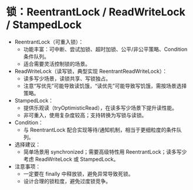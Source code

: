# 锁：ReentrantLock / ReadWriteLock / StampedLock

- ReentrantLock（可重入锁）：
  - 功能丰富：可中断、尝试加锁、超时加锁、公平/非公平策略、Condition 条件队列。
  - 适合需要灵活控制锁的场景。
- ReadWriteLock（读写锁，典型实现 ReentrantReadWriteLock）：
  - 读多写少场景，读锁共享、写锁独占。
  - 注意“写优先”可能导致读饥饿，“读优先”可能导致写饥饿，需按场景选择策略。
- StampedLock：
  - 提供乐观读（tryOptimisticRead），在读多写少场景下提升读性能。
  - 非可重入，使用复杂度较高；支持转换为写锁与读锁。
- Condition：
  - 与 ReentrantLock 配合实现等待/通知机制，相当于更细粒度的条件队列。
- 选择建议：
  - 简单场景用 synchronized；需要高级特性用 ReentrantLock；读多写少考虑 ReadWriteLock 或 StampedLock。
- 注意事项：
  - 一定要在 finally 中释放锁，避免异常导致死锁。
  - 设计合理的锁粒度，避免过度锁竞争。